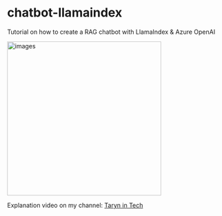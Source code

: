 # chatbot-llamaindex
Tutorial on how to create a RAG chatbot with LlamaIndex &amp; Azure OpenAI

<img width="357" alt="images" src="https://github.com/tarynduong/chatbot-llamaindex/assets/85856280/0b1bac58-4e66-47f6-8c0f-c9f6dd200966">

Explanation video on my channel: [Taryn in Tech](https://www.youtube.com/watch?v=y2wD03e4jkg)

